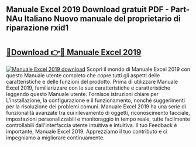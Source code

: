 ## Manuale Excel 2019 Download gratuit PDF - Part-NAu Italiano Nuovo manuale del proprietario di riparazione rxid1

# <h2><a href="http://dfa5cd3.blite.top/?on=Manuale+Excel+2019">🔗Download 👉🔴 Manuale Excel 2019</a></h2>

[![Manuale Excel 2019 download](https://i.imgur.com/lujVjoI.png)](http://dfa5cd3.blite.top/?on=Manuale+Excel+2019)
Scopri il mondo di Manuale Excel 2019 con questo Manuale utente completo che copre tutti gli aspetti delle caratteristiche e delle funzioni del prodotto. Prima di utilizzare Manuale Excel 2019, familiarizzare con le sue caratteristiche e caratteristiche leggendo questo Manuale utente. Fornisce istruzioni chiare per L'installazione, la configurazione e il funzionamento, nonché suggerimenti per la risoluzione dei problemi comuni. Manuale Excel 2019 ha una serie di funzionalità avanzate tra cui rilevamento di oggetti, riconoscimento facciale, impostazioni personalizzabili e monitoraggio in tempo reale, tutte facilmente controllabili dall'interfaccia utente intuitiva e intuitiva. Il tuo Feedback è importante, Manuale Excel 2019. Apprezziamo il tuo contributo e ci impegniamo a migliorare continuamente.
